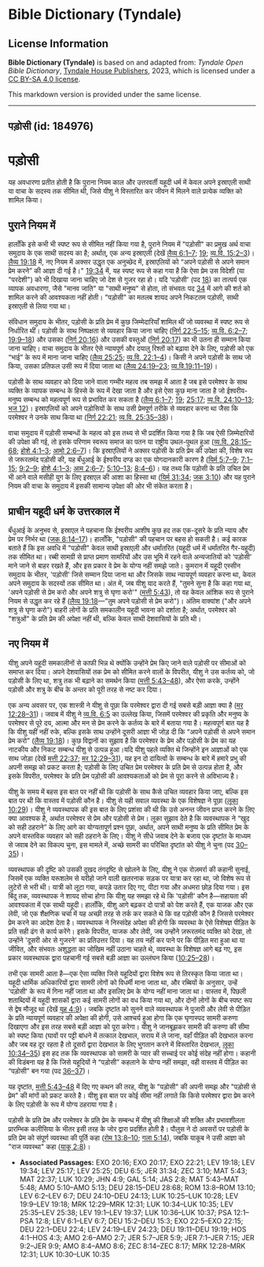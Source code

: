 # Bible Dictionary (Tyndale)

## License Information

**Bible Dictionary (Tyndale)** is based on and adapted from: _Tyndale Open Bible Dictionary_, [Tyndale House Publishers](https://tyndaleopenresources.com/), 2023, which is licensed under a [CC BY-SA 4.0 license](https://creativecommons.org/licenses/by-sa/4.0/legalcode.en).

This markdown version is provided under the same license.



--------------------------------

## पड़ोसी (id: 184976)

पड़ोसी
======

यह अवधारणा प्रतीत होती है कि पुराना नियम काल और उत्तरवर्ती यहूदी धर्म में केवल अपने इस्राएली साथी या वाचा के सदस्य तक सीमित थी, जिसे यीशु ने विस्तारित कर जीवन में मिलने वाले प्रत्येक व्यक्ति को शामिल किया।

पुराने नियम में
---------------

हालाँकि इसे कभी भी स्पष्ट रूप से सीमित नहीं किया गया है, पुराने नियम में "पड़ोसी" का प्रमुख अर्थ वाचा समुदाय के एक साथी सदस्य का है; अर्थात्, एक अन्य इस्राएली (देखें [लैव्य 6:1–7](https://ref.ly/Lev6:1-Lev6:7); [19](https://ref.ly/Lev19:1-Lev19:37); [व्य.वि. 15:2–3](https://ref.ly/Deut15:2-Deut15:3))। [लैव्य 19:18](https://ref.ly/Lev19:18) में, नए नियम में अक्सर उद्धृत एक अनुच्छेद में, इस्राएलियों को “अपने पड़ोसी से अपने समान प्रेम करने” की आज्ञा दी गई है।" [19:34](https://ref.ly/Lev19:34) में, यह स्पष्ट रूप से कहा गया है कि ऐसा प्रेम उस विदेशी (या "परदेशी") को भी दिखाया जाना चाहिए जो देश से गुजर रहा हो। यदि 'पड़ोसी' (पद [18](https://ref.ly/Lev19:18)) का तात्पर्य एक व्यापक अवधारणा, जैसे "मानव जाति" या "साथी मनुष्य" से होता, तो संभवतः पद [34](https://ref.ly/Lev19:34) में आगे की शर्त को शामिल करने की आवश्यकता नहीं होती। "पड़ोसी" का मतलब शायद अपने निकटतम पड़ोसी, साथी इस्राएली से लिया गया था।

संविधान समुदाय के भीतर, पड़ोसी के प्रति प्रेम में कुछ जिम्मेदारियाँ शामिल थीं जो व्यवस्था में स्पष्ट रूप से निर्धारित थीं। पड़ोसी के साथ निष्पक्षता से व्यवहार किया जाना चाहिए ([निर्ग 22:5–15](https://ref.ly/Exod22:5-Exod22:15); [व्य.वि. 6:2–7](https://ref.ly/Lev6:2-Lev6:7); [19:9–18](https://ref.ly/Lev19:9-Lev19:18)) और उसका ([निर्ग 20:16](https://ref.ly/Exod20:16)) और उसकी वस्तुओं ([निर्ग 20:17](https://ref.ly/Exod20:17)) का भी उतना ही सम्मान किया जाना चाहिए। वाचा समुदाय के भीतर ऐसे न्यायपूर्ण और दयालु रिश्तों को बढ़ावा देने के लिए, पड़ोसी को एक “भाई” के रूप में माना जाना चाहिए ([लैव्य 25:25](https://ref.ly/Lev25:25); [व्य.वि. 22:1–4](https://ref.ly/Deut22:1-Deut22:4))। किसी ने अपने पड़ोसी के साथ जो किया, उसका प्रतिफल उसी रूप में दिया जाता था ([लैव्य 24:19–23](https://ref.ly/Lev24:19-Lev24:23); [व्य.वि.19:11–19](https://ref.ly/Deut19:11-Deut19:19))।

पड़ोसी के साथ व्यवहार को दिया जाने वाला गम्भीर महत्व तब समझ में आता है जब इसे परमेश्वर के साथ व्यक्ति के व्यापक सम्बन्ध के हिस्से के रूप में देखा जाता है और इसे ऐसा कुछ माना जाता है जो ईश्वरीय\-मनुष्य सम्बन्ध को महत्वपूर्ण रूप से प्रभावित कर सकता है ([लैव्य 6:1–7](https://ref.ly/Lev6:1-Lev6:7); [19](https://ref.ly/Lev19:1-Lev19:37); [25:17](https://ref.ly/Lev25:17); [व्य.वि. 24:10–13](https://ref.ly/Deut24:10-Deut24:13); [भज 12](https://ref.ly/Ps12:1-Ps12:8))। इस्राएलियों को अपने पड़ोसियों के साथ उसी प्रेमपूर्ण तरीके से व्यवहार करना था जैसा कि परमेश्वर ने उनके साथ किया था ([निर्ग 22:21](https://ref.ly/Exod22:21); [व्य.वि. 25:35–38](https://ref.ly/Lev25:35-Lev25:38))।

वाचा समुदाय में पड़ोसी सम्बन्धों के महत्व को इस तथ्य से भी प्रदर्शित किया गया है कि जब ऐसी ज़िम्मेदारियों की उपेक्षा की गई, तो इसके परिणाम स्वरूप समाज का पतन या राष्ट्रीय उथल\-पुथल हुआ ([व्य.वि. 28:15–68](https://ref.ly/Deut28:15-Deut28:68); [होशे 4:1–3](https://ref.ly/Hos4:1-Hos4:3); [आमो 2:6–7](https://ref.ly/Amos2:6-Amos2:7))। कि इस्राएलियों ने अक्सर पड़ोसी के प्रति प्रेम की उपेक्षा की, विशेष रूप से जरूरतमंद पड़ोसी की, यह बँधुआई के ईश्वरीय दण्ड का एक योगदानकारी कारण है ([यिर्म 5:7–9](https://ref.ly/Jer5:7-Jer5:9); [7:1–15](https://ref.ly/Jer7:1-Jer7:15); [9:2–9](https://ref.ly/Jer9:2-Jer9:9); [होशे 4:1–3](https://ref.ly/Hos4:1-Hos4:3); [आम 2:6–7](https://ref.ly/Amos2:6-Amos2:7); [5:10–13](https://ref.ly/Amos5:10-Amos5:13); [8:4–6](https://ref.ly/Amos8:4-Amos8:6))। यह तथ्य कि पड़ोसी के प्रति उचित प्रेम भी आने वाले मसीही युग के लिए इस्राएल की आशा का हिस्सा था ([यिर्म 31:34](https://ref.ly/Jer31:34); [जक 3:10](https://ref.ly/Zech3:10)) और यह पुराने नियम की वाचा के समुदाय में इसकी सामान्य उपेक्षा की ओर भी संकेत करता है।

प्राचीन यहूदी धर्म के उत्तरकाल में
----------------------------------

बँधुआई के अनुभव से, इस्राएल ने पहचाना कि ईश्वरीय आशीष कुछ हद तक एक\-दूसरे के प्रति न्याय और प्रेम पर निर्भर था ([जक 8:14–17](https://ref.ly/Zech8:14-Zech8:17))। हालाँकि, "पड़ोसी" की पहचान पर बहस हो सकती है। कई कारक बताते हैं कि इस अवधि में "पड़ोसी" केवल साथी इस्राएली और धर्मांतरित (यहूदी धर्म में धर्मांतरित गैर\-यहूदी) तक सीमित था। रब्बी सामग्री से प्राप्त प्रमाण सामरियों और उस भूमि में रहने वाले अन्यजातियों को 'पड़ोसी' माने जाने से बाहर रखते हैं, और इस प्रकार वे प्रेम के योग्य नहीं समझे जाते। कुमरान में यहूदी एस्सीन समुदाय के भीतर, 'पड़ोसी' जिसे सम्मान दिया जाना था और जिसके साथ न्यायपूर्ण व्यवहार करना था, केवल अपने समुदाय के सदस्यों तक सीमित था। अंत में, जब यीशु याद करते हैं, "तुमने सुना है कि कहा गया था, 'अपने पड़ोसी से प्रेम करो और अपने शत्रु से घृणा करो'" ([मत्ती 5:43](https://ref.ly/Matt5:43)), तो वह केवल आंशिक रूप से पुराने नियम से उद्धृत कर रहे हैं ([लैव्य 19:18](https://ref.ly/Lev19:18)—"तुम अपने पड़ोसी से प्रेम करो")। अंतिम वाक्यांश ("और अपने शत्रु से घृणा करो") बाहरी लोगों के प्रति समकालीन यहूदी भावना को दर्शाता है; अर्थात, परमेश्वर को "शत्रुओं" के प्रति प्रेम की अपेक्षा नहीं थी, बल्कि केवल साथी देशवासियों के प्रति थी।

नए नियम में
-----------

यीशु अपने यहूदी समकालीनों से काफी भिन्न थे क्योंकि उन्होंने प्रेम किए जाने वाले पड़ोसी पर सीमाओं को समाप्त कर दिया। अपने देशवासियों तक प्रेम को सीमित करने वालों के विपरीत, यीशु ने उस कर्तव्य को, जो पड़ोसी के लिए था, शत्रु तक भी बढ़ाने का समर्थन किया ([मत्ती 5:43–48](https://ref.ly/Matt5:43-Matt5:48)), और ऐसा करके, उन्होंने पड़ोसी और शत्रु के बीच के अन्तर को पूरी तरह से नष्ट कर दिया।

एक अन्य अवसर पर, एक शास्त्री ने यीशु से पूछा कि परमेश्वर द्वारा दी गई सबसे बड़ी आज्ञा क्या है ([मर 12:28–31](https://ref.ly/Mark12:28-Mark12:31))। जवाब में यीशु ने [व्य.वि. 6:5](https://ref.ly/Deut6:5) का उल्लेख किया, जिसमें परमेश्वर की प्रकृति और मनुष्य के परमेश्वर से पूरे दय, आत्मा और मन से प्रेम करने के कर्तव्य के बारे में बताया गया है। महत्वपूर्ण बात यह है कि यीशु यहीं नहीं रुके, बल्कि इसके साथ उन्होंने दूसरी आज्ञा भी जोड़ दी कि “अपने पड़ोसी से अपने समान प्रेम करो” ([लैव्य 19:18](https://ref.ly/Lev19:18))। कुछ विद्वानों का सुझाव है कि परमेश्वर के प्रेम और पड़ोसी के प्रेम का यह नाटकीय और निकट सम्बन्ध यीशु से उत्पन्न हुआ।यदि यीशु पहले व्यक्ति थे जिन्होंने इन आज्ञाओं को एक साथ जोड़ा (देखें [मत्ती 22:37](https://ref.ly/Matt22:37); [मर 12:29–31](https://ref.ly/Mark12:29-Mark12:31)), यह इन दो दायित्वों के सम्बन्ध के बारे में हमारे प्रभु की अपनी समझ को प्रकट करता है; पड़ोसी के लिए उचित प्रेम परमेश्वर के प्रति प्रेम से उत्पन्न होता है, और इसके विपरीत, परमेश्वर के प्रति प्रेम पड़ोसी की आवश्यकताओं को प्रेम से पूरा करने से अविभाज्य है।

यीशु के समय में बहस इस बात पर नहीं थी कि पड़ोसी के साथ कैसे उचित व्यवहार किया जाए, बल्कि इस बात पर थी कि वास्तव में पड़ोसी कौन है। यीशु से यही सवाल व्यवस्था के एक विशेषज्ञ ने पूछा ([लूका 10:29](https://ref.ly/Luke10:29))। यीशु ने व्यवस्थापक की इस बात के लिए प्रशंसा की थी कि उसे अनन्त जीवन प्राप्त करने के लिए क्या आवश्यक है, अर्थात परमेश्वर से प्रेम और पड़ोसी से प्रेम। लूका सुझाव देते है कि व्यवस्थापक ने “खुद को सही ठहराने” के लिए आगे का योग्यतापूर्ण प्रश्न पूछा, अर्थात, अपने साथी मनुष्य के प्रति सीमित प्रेम के अपने वास्तविक व्यवहार को सही ठहराने के लिए। यीशु ने सीधे जवाब देने के बजाय एक दृष्टांत के माध्यम से जवाब देने का विकल्प चुना, इस मामले में, अच्छे सामरी का परिचित दृष्टांत को यीशु ने चुना (पद [30–35](https://ref.ly/Luke10:30-Luke10:35))।

व्यवस्थापक की दृष्टि को उसकी दुखद तंगदृष्टि से खोलने के लिए, यीशु ने एक रोज़मर्रा की कहानी सुनाई, जिसमें एक व्यक्ति यरूशलेम से यरीहो जाने वाली खतरनाक सड़क पर यात्रा कर रहा था, जो विशेष रूप से लुटेरों से भरी थी। यात्री को लूटा गया, कपड़े उतार दिए गए, पीटा गया और अधमरा छोड़ दिया गया। इस बिंदु तक, व्यवस्थापक ने शायद सोचा होगा कि यीशु यह समझा रहे थे कि 'पड़ोसी' कौन है—सहायता की आवश्यकता में एक साथी यहूदी। हालाँकि, यीशु आगे बढ़कर दो पात्रों को पेश करते हैं, एक याजक और एक लेवी, जो एक शैक्षणिक चर्चा में यह अच्छी तरह से तर्क कर सकते थे कि वह पड़ोसी कौन है जिससे परमेश्वर प्रेम करने का आदेश देता है। व्यवस्थापक ने निस्संदेह अपेक्षा की होगी कि व्यवस्था के ऐसे विशेषज्ञ पीड़ित के प्रति सही ढंग से कार्य करेंगे। इसके विपरीत, याजक और लेवी, जब उन्होंने ज़रूरतमंद व्यक्ति को देखा, तो उन्होंने 'दूसरी ओर से गुजरने' का प्रतिउत्तर दिया। यह तय नहीं कर पाने पर कि पीड़ित मरा हुआ था या जीवित, और संभवतः अशुद्धता का जोखिम नहीं उठाना चाहते थे, व्यवस्था के विशेषज्ञ आगे बढ़ गए, इस प्रकार व्यवस्थापक द्वारा पहचानी गई सबसे बड़ी आज्ञा का उल्लंघन किया ([10:25–28](https://ref.ly/Luke10:25-Luke10:28))।

तभी एक सामरी आता है—एक ऐसा व्यक्ति जिसे यहूदियों द्वारा विशेष रूप से तिरस्कृत किया जाता था। यहूदी धार्मिक अधिकारियों द्वारा सामरी लोगों को विधर्मी माना जाता था, और रब्बियों के अनुसार, उन्हें 'पड़ोसी' के रूप में गिना नहीं जाता था और इसलिए प्रेम के योग्य नहीं माना जाता था। वास्तव में, पिछली शताब्दियों में यहूदी शासकों द्वारा कई सामरी लोगों का वध किया गया था, और दोनों लोगों के बीच स्पष्ट रूप से द्वेष मौजूद था (देखें [यूह 4:9](https://ref.ly/John4:9))। जबकि दृष्टांत को सुनने वाले व्यवस्थापक ने पुजारी और लेवी से पीड़ित के प्रति न्यायपूर्ण व्यवहार की अपेक्षा की होगी, उसे आश्चर्य हुआ होगा कि एक घृणास्पद सामरी करुणा दिखाएगा और इस तरह सबसे बड़ी आज्ञा को पूरा करेगा। यीशु ने जानबूझकर सामरी की करुणा की सीमा को स्पष्ट किया (घावों पर पट्टी बांधने में तत्काल देखभाल, सराय में ले जाना, वहाँ पीड़ित की देखभाल करना और जब वह दूर रहता है तो दूसरों द्वारा देखभाल के लिए भुगतान करने में विस्तारित देखभाल, [लूका 10:34–35](https://ref.ly/Luke10:34-Luke10:35)) इस हद तक कि व्यवस्थापक को सामरी के प्यार की सच्चाई पर कोई संदेह नहीं होगा। कहानी की विडंबना यह है कि जिसे यहूदियों ने “पड़ोसी” कहलाने के योग्य नहीं समझा, वही वास्तव में पीड़ित का “पड़ोसी” बन गया (पद [36–37](https://ref.ly/Luke10:36-Luke10:37))।

यह दृष्टांत, [मत्ती 5:43–48](https://ref.ly/Matt5:43-Matt5:48) में दिए गए कथन की तरह, यीशु के "पड़ोसी" की अपनी समझ और "पड़ोसी से प्रेम" की मांगों को प्रकट करते है। यीशु इस बात पर कोई सीमा नहीं लगाते कि किसे परमेश्वर द्वारा प्रेम करने के लिए पड़ोसी के रूप में योग्य ठहराया गया है।

पड़ोसी के प्रति प्रेम और परमेश्वर के प्रति प्रेम के सम्बन्ध में यीशु की शिक्षाओं की शक्ति और प्रभावशीलता प्रारम्भिक कलीसिया के भीतर इसी तरह के जोर द्वारा प्रदर्शित होती है। पौलुस ने दो अवसरों पर पड़ोसी के प्रति प्रेम को संपूर्ण व्यवस्था की पूर्ति कहा ([रोम 13:8–10](https://ref.ly/Rom13:8-Rom13:10); [गला 5:14](https://ref.ly/Gal5:14)), जबकि याकूब ने उसी आज्ञा को "राज व्यवस्था" कहा ([याकू 2:8](https://ref.ly/Jas2:8))।

* **Associated Passages:** EXO 20:16; EXO 20:17; EXO 22:21; LEV 19:18; LEV 19:34; LEV 25:17; LEV 25:25; DEU 6:5; JER 31:34; ZEC 3:10; MAT 5:43; MAT 22:37; LUK 10:29; JHN 4:9; GAL 5:14; JAS 2:8; MAT 5:43–MAT 5:48; AMO 5:10–AMO 5:13; DEU 28:15–DEU 28:68; ROM 13:8–ROM 13:10; LEV 6:2–LEV 6:7; DEU 24:10–DEU 24:13; LUK 10:25–LUK 10:28; LEV 19:9–LEV 19:18; MRK 12:29–MRK 12:31; LUK 10:34–LUK 10:35; LEV 25:35–LEV 25:38; LEV 19:1–LEV 19:37; LUK 10:36–LUK 10:37; PSA 12:1–PSA 12:8; LEV 6:1–LEV 6:7; DEU 15:2–DEU 15:3; EXO 22:5–EXO 22:15; DEU 22:1–DEU 22:4; LEV 24:19–LEV 24:23; DEU 19:11–DEU 19:19; HOS 4:1–HOS 4:3; AMO 2:6–AMO 2:7; JER 5:7–JER 5:9; JER 7:1–JER 7:15; JER 9:2–JER 9:9; AMO 8:4–AMO 8:6; ZEC 8:14–ZEC 8:17; MRK 12:28–MRK 12:31; LUK 10:30–LUK 10:35


